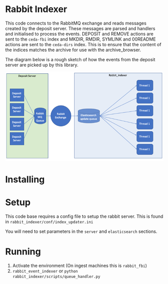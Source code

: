 # Rabbit Indexer

This code connects to the RabbitMQ exchange and reads messages created by the deposit server.
These messages are parsed and handlers and initialised to process the events.
DEPOSIT and REMOVE actions are sent to the `ceda-fbi` index and MKDIR, RMDIR, SYMLINK and 00README actions
are sent to the `ceda-dirs` index. 
This is to ensure that the content of the indices matches the archive for use with the archive_browser.

The diagram below is a rough sketch of how the events from the deposit server are picked up by this library.

![Service Diagram for Rabbit Indexer](docs/images/rabbit_indexer.png)

# Installing


# Setup

This code base requires a config file to setup the rabbit server. This is found
in `rabbit_indexer/conf/index_updater.ini`

You will need to set parameters in the `server` and `elasticsearch` sections.

# Running

1. Activate the environment (On ingest machines this is `rabbit_fbi`)
2. `rabbit_event_indexer` or `python rabbit_indexer/scripts/queue_handler.py`